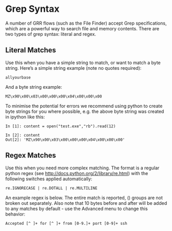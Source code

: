 # Grep Syntax

A number of GRR flows (such as the File Finder) accept
Grep specifications, which are a powerful way to search file and memory
contents. There are two types of grep syntax: literal and regex.

## Literal Matches

Use this when you have a simple string to match, or want to match a byte
string. Here’s a simple string example (note no quotes required):
```docker
allyourbase
```

And a byte string example:
```docker
MZ\x90\x00\x03\x00\x00\x00\x04\x00\x00\x00
```

To minimise the potential for errors we recommend using python to create
byte strings for you where possible, e.g. the above byte string was
created in ipython like this:

```
In [1]: content = open("test.exe","rb").read(12)

In [2]: content
Out[2]: 'MZ\x90\x00\x03\x00\x00\x00\x04\x00\x00\x00'
```

## Regex Matches

Use this when you need more complex matching. The format is a regular
python regex (see <http://docs.python.org/2/library/re.html>) with the
following switches applied automatically:

```docker
re.IGNORECASE | re.DOTALL | re.MULTILINE
```

An example regex is below. The entire match is reported, () groups are
not broken out separately. Also note that 10 bytes before and after will
be added to any matches by default - use the Advanced menu to change
this behavior:

```
Accepted [^ ]+ for [^ ]+ from [0-9.]+ port [0-9]+ ssh
```
